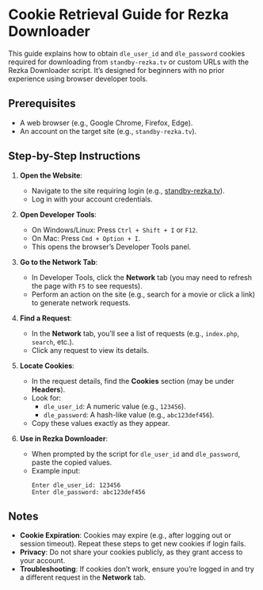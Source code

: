 # Cookie Retrieval Guide for Rezka Downloader

This guide explains how to obtain `dle_user_id` and `dle_password` cookies required for downloading from `standby-rezka.tv` or custom URLs with the Rezka Downloader script. It’s designed for beginners with no prior experience using browser developer tools.

## Prerequisites

- A web browser (e.g., Google Chrome, Firefox, Edge).
- An account on the target site (e.g., `standby-rezka.tv`).

## Step-by-Step Instructions

1. **Open the Website**:
   - Navigate to the site requiring login (e.g., [standby-rezka.tv](https://standby-rezka.tv)).
   - Log in with your account credentials.

2. **Open Developer Tools**:
   - On Windows/Linux: Press `Ctrl + Shift + I` or `F12`.
   - On Mac: Press `Cmd + Option + I`.
   - This opens the browser’s Developer Tools panel.

3. **Go to the Network Tab**:
   - In Developer Tools, click the **Network** tab (you may need to refresh the page with `F5` to see requests).
   - Perform an action on the site (e.g., search for a movie or click a link) to generate network requests.

4. **Find a Request**:
   - In the **Network** tab, you’ll see a list of requests (e.g., `index.php`, `search`, etc.).
   - Click any request to view its details.

5. **Locate Cookies**:
   - In the request details, find the **Cookies** section (may be under **Headers**).
   - Look for:
     - `dle_user_id`: A numeric value (e.g., `123456`).
     - `dle_password`: A hash-like value (e.g., `abc123def456`).
   - Copy these values exactly as they appear.

6. **Use in Rezka Downloader**:
   - When prompted by the script for `dle_user_id` and `dle_password`, paste the copied values.
   - Example input:
     ```
     Enter dle_user_id: 123456
     Enter dle_password: abc123def456
     ```

## Notes

- **Cookie Expiration**: Cookies may expire (e.g., after logging out or session timeout). Repeat these steps to get new cookies if login fails.
- **Privacy**: Do not share your cookies publicly, as they grant access to your account.
- **Troubleshooting**: If cookies don’t work, ensure you’re logged in and try a different request in the **Network** tab.